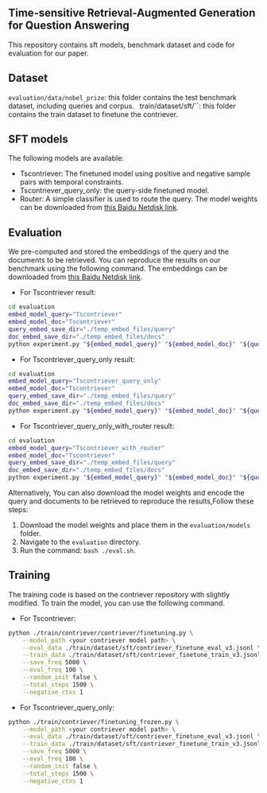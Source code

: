 ## Time-sensitive Retrieval-Augmented Generation for Question Answering
This repository contains sft models, benchmark dataset and code for evaluation for our paper.

## Dataset
``evaluation/data/nobel_prize``: this folder contains the test benchmark dataset, including queries and corpus.
``
``train/dataset/sft/``: this folder contains the train dataset to finetune the contriever.

## SFT models
The following models are available:
* Tscontriever: The finetuned model using positive and negative sample pairs with temporal constraints.
* Tscontriever_query_only: the query-side finetuned model.
* Router: A simple classifier is used to route the query.
The model weights can be downloaded from [this Baidu Netdisk link](https://pan.baidu.com/s/1Rwyo7N9lyo6H0OON97c5mg?pwd=9f5m).
## Evaluation
We pre-computed and stored the embeddings of the query and the documents to be retrieved. You can reproduce the results on our benchmark using the following command.
The embeddings can be downloaded from [this Baidu Netdisk link](https://pan.baidu.com/s/1Rwyo7N9lyo6H0OON97c5mg?pwd=9f5m).

* For Tscontriever result:
```bash
cd evaluation
embed_model_query="Tscontriever"
embed_model_doc="Tscontriever"
query_embed_save_dir="./temp_embed_files/query"
doc_embed_save_dir="./temp_embed_files/docs"
python experiment.py "${embed_model_query}" "${embed_model_doc}" "${query_embed_save_dir}" "${doc_embed_save_dir}/${embed_model_doc}_embed_doc"
```
* For Tscontriever_query_only result:
```bash
cd evaluation
embed_model_query="Tscontriever_query_only"
embed_model_doc="Tscontriever"
query_embed_save_dir="./temp_embed_files/query"
doc_embed_save_dir="./temp_embed_files/docs"
python experiment.py "${embed_model_query}" "${embed_model_doc}" "${query_embed_save_dir}" "${doc_embed_save_dir}/${embed_model_doc}_embed_doc"
```
* For Tscontriever_query_only_with_router result:
```bash
cd evaluation
embed_model_query="Tscontriever_with_router"
embed_model_doc="Tscontriever"
query_embed_save_dir="./temp_embed_files/query"
doc_embed_save_dir="./temp_embed_files/docs"
python experiment.py "${embed_model_query}" "${embed_model_doc}" "${query_embed_save_dir}" "${doc_embed_save_dir}/${embed_model_doc}_embed_doc"
```

Alternatively, You can also download the model weights and encode the query and documents to be retrieved to reproduce the results,Follow these steps:
1. Download the model weights and place them in the `evaluation/models` folder.
2. Navigate to the `evaluation` directory.
3. Run the command: `bash ./eval.sh`.

## Training
The training code is based on the contriever repository with slightly modified. To train the model, you can use the following command.
* For Tscontriever:
```bash
python ./train/contriever/contriever/finetuning.py \
    --model_path <your contriever model path> \
    --eval_data ./train/dataset/sft/contriever_finetune_eval_v3.jsonl \
    --train_data ./train/dataset/sft/contriever_finetune_train_v3.jsonl \
    --save_freq 5000 \
    --eval_freq 100 \
    --random_init false \
    --total_steps 1500 \
    --negative_ctxs 1
```
* For Tscontriever_query_only:
```bash
python ./train/contriever/finetuning_frozen.py \
    --model_path <your contriever model path> \
    --eval_data ./train/dataset/sft/contriever_finetune_eval_v3.jsonl \
    --train_data ./train/dataset/sft/contriever_finetune_train_v3.jsonl \
    --save_freq 5000 \
    --eval_freq 100 \
    --random_init false \
    --total_steps 1500 \
    --negative_ctxs 1
```